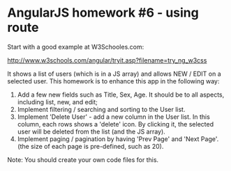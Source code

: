 # AngularJS homework #6 - using route

Start with a good example at W3Schooles.com:

http://www.w3schools.com/angular/tryit.asp?filename=try_ng_w3css

It shows a list of users (which is in a JS array) and allows NEW / EDIT on a selected user.
This homework is to enhance this app in the following way:

1. Add a few new fields such as Title, Sex, Age. It should be to all aspects, including list, new, and edit;
2. Implement filtering / searching and sorting to the User list.
3. Implement 'Delete User' - add a new column in the User list. In this column, each rows shows a
'delete' icon. By clicking it, the selected user will be deleted from the list (and the JS array).
4. Implement paging / pagination by having 'Prev Page' and 'Next Page'. (the size of each page is
pre-defined, such as 20).

Note: You should create your own code files for this.